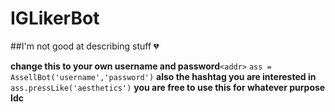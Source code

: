 # IGLikerBot
##I'm not good at describing stuff :broken_heart:

**change this to your own username and password**`<addr>`
  ```ass = AssellBot('username','password')```
**also the hashtag you are interested in**
  ```ass.pressLike('aesthetics')```
**you are free to use this for whatever purpose Idc**
  
 

